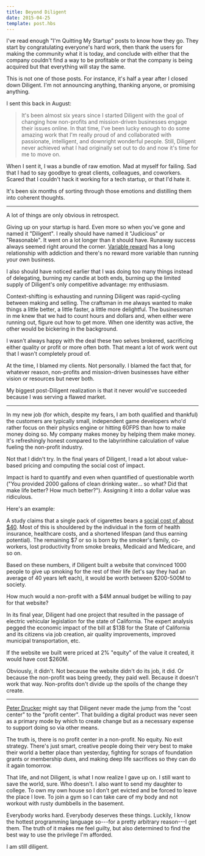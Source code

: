 ```yaml
---
title: Beyond Diligent
date: 2015-04-25
template: post.hbs
---
```


I've read enough "I'm Quitting My Startup" posts to know how they go. They start by congratulating everyone's hard work, then thank the users for making the community what it is today, and conclude with either that the company couldn't find a way to be profitable or that the company is being acquired but that everything will stay the same.

This is not one of those posts. For instance, it's half a year after I closed down Diligent. I'm not announcing anything, thanking anyone, or promising anything.

I sent this back in August:

> It's been almost six years since I started Diligent with the goal of changing how non-profits and mission-driven businesses engage their issues online. In that time, I've been lucky enough to do some amazing work that I'm really proud of and collaborated with passionate, intelligent, and downright wonderful people. Still, Diligent never achieved what I had originally set out to do and now it's time for me to move on.

When I sent it, I was a bundle of raw emotion. Mad at myself for failing. Sad that I had to say goodbye to great clients, colleagues, and coworkers. Scared that I couldn't hack it working for a tech startup, or that I'd hate it.

It's been six months of sorting through those emotions and distilling them into coherent thoughts.

***

A lot of things are only obvious in retrospect.

Giving up on your startup is hard. Even more so when you've gone and named it "Diligent". I really should have named it "Judicious" or "Reasonable". It went on a lot longer than it should have. Runaway success always seemed right around the corner. [Variable reward](http://www.jasonshen.com/2013/using-variable-rewards-to-drive-behavior-change/) has a long relationship with addiction and there's no reward more variable than running your own business.

I also should have noticed earlier that I was doing too many things instead of delegating, burning my candle at both ends, burning up the limited supply of Diligent's only competitive advantage: my enthusiasm.

Context-shifting is exhausting and running Diligent was rapid-cycling between making and selling. The craftsman in me always wanted to make things a little better, a little faster, a little more delightful. The businessman in me knew that we had to count hours and dollars and, when either were running out, figure out how to get more. When one identity was active, the other would be bickering in the background.

I wasn't always happy with the deal these two selves brokered, sacrificing either quality or profit or more often both. That meant a lot of work went out that I wasn't completely proud of.

At the time, I blamed my clients. Not personally. I blamed the fact that, for whatever reason, non-profits and mission-driven businesses have either vision or resources but never both.

My biggest post-Diligent realization is that it never would've succeeded because I was serving a flawed market.

***

In my new job (for which, despite my fears, I am both qualified and thankful) the customers are typically small, independent game developers who'd rather focus on their physics engine or hitting 60FPS than how to make money doing so. My company makes money by helping them make money. It's refreshingly honest compared to the labyrinthine calculation of value fueling the non-profit industry.

Not that I didn't try. In the final years of Diligent, I read a lot about value-based pricing and computing the social cost of impact.

Impact is hard to quantify and even when quantified of questionable worth ("You provided 2000 gallons of clean drinking water... so what? Did that make life better? How much better?"). Assigning it into a dollar value was ridiculous.

Here's an example:

A study claims that a single pack of cigarettes bears a [social cost of about $40](http://theincidentaleconomist.com/wordpress/the-cost-of-smoking/). Most of this is shouldered by the individual in the form of health insurance, healthcare costs, and a shortened lifespan (and thus earning potential). The remaining $7 or so is born by the smoker's family, co-workers, lost productivity from smoke breaks, Medicaid and Medicare, and so on.

Based on these numbers, if Diligent built a website that convinced 1000 people to give up smoking for the rest of their life (let's say they had an average of 40 years left each), it would be worth between $200-500M to society.

How much would a non-profit with a $4M annual budget be willing to pay for that website?

In its final year, Diligent had one project that resulted in the passage of electric vehicular legislation for the state of California. The expert analysis pegged the economic impact of the bill at $13B for the State of California and its citizens via job creation, air quality improvements, improved municipal transportation, etc.

If the website we built were priced at 2% "equity" of the value it created, it would have cost $260M.

Obviously, it didn't. Not because the website didn't do its job, it did. Or because the non-profit was being greedy, they paid well. Because it doesn't work that way. Non-profits don't divide up the spoils of the change they create.

***

[Peter Drucker](http://en.wikipedia.org/wiki/Peter_Drucker#Key_ideas) might say that Diligent never made the jump from the "cost center" to the "profit center". That building a digital product was never seen as a primary mode by which to create change but as a necessary expense to support doing so via other means.

The truth is, there is no profit center in a non-profit. No equity. No exit strategy. There's just smart, creative people doing their very best to make their world a better place than yesterday, fighting for scraps of foundation grants or membership dues, and making deep life sacrifices so they can do it again tomorrow.

That life, and not Diligent, is what I now realize I gave up on. I still want to save the world, sure. Who doesn't. I also want to send my daughter to college. To own my own house so I don't get evicted and be forced to leave the place I love. To join a gym so I can take care of my body and not workout with rusty dumbbells in the basement.

Everybody works hard. Everybody deserves these things. Luckily, I know the hottest programming language so---for a pretty arbitrary reason---I get them. The truth of it makes me feel guilty, but also determined to find the best way to use the privilege I'm afforded.

I am still diligent.